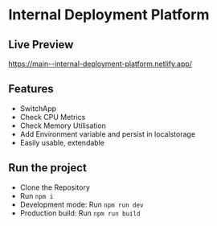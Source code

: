 # Internal Deployment Platform

## Live Preview
https://main--internal-deployment-platform.netlify.app/


## Features
- SwitchApp
- Check CPU Metrics
- Check Memory Utilisation
- Add Environment variable and persist in localstorage
- Easily usable, extendable
## Run the project

- Clone the Repository
- Run `npm i`
- Development mode: Run `npm run dev`
- Production build: Run `npm run build`
